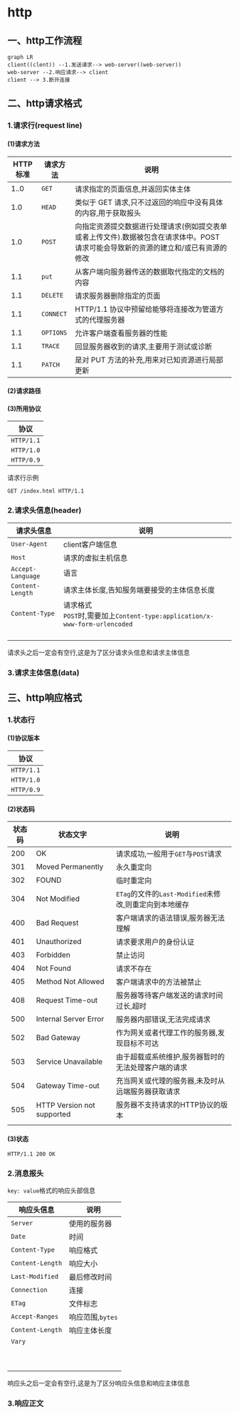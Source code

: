 # http

## 一、http工作流程

```mermaid
graph LR
client((clent)) --1.发送请求--> web-server((web-server))
web-server --2.响应请求--> client
client --> 3.断开连接
```

## 二、http请求格式

### 1.请求行(request line)

#### (1)请求方法

| HTTP标准 | 请求方法  | 说明                                                         |
| -------- | --------- | ------------------------------------------------------------ |
| 1..0     | `GET`     | 请求指定的页面信息,并返回实体主体                            |
| 1.0      | `HEAD`    | 类似于 GET 请求,只不过返回的响应中没有具体的内容,用于获取报头 |
| 1.0      | `POST`    | 向指定资源提交数据进行处理请求(例如提交表单或者上传文件).数据被包含在请求体中。POST 请求可能会导致新的资源的建立和/或已有资源的修改 |
| 1.1      | `put`     | 从客户端向服务器传送的数据取代指定的文档的内容               |
| 1.1      | `DELETE`  | 请求服务器删除指定的页面                                     |
| 1.1      | `CONNECT` | HTTP/1.1 协议中预留给能够将连接改为管道方式的代理服务器      |
| 1.1      | `OPTIONS` | 允许客户端查看服务器的性能                                   |
| 1.1      | `TRACE`   | 回显服务器收到的请求,主要用于测试或诊断                      |
| 1.1      | `PATCH`   | 是对 PUT 方法的补充,用来对已知资源进行局部更新               |

#### (2)请求路径

#### (3)所用协议

| 协议       |
| ---------- |
| `HTTP/1.1` |
| `HTTP/1.0` |
| `HTTP/0.9` |



请求行示例

```http
GET /index.html HTTP/1.1
```

### 2.请求头信息(header)

| 请求头信息        | 说明                                                         |
| ----------------- | ------------------------------------------------------------ |
| `User-Agent`      | client客户端信息                                             |
| `Host`            | 请求的虚拟主机信息                                           |
| `Accept-Language` | 语言                                                         |
| `Content-Length`  | 请求主体长度,告知服务端要接受的主体信息长度                  |
| `Content-Type`    | 请求格式<br/>`POST`时,需要加上`Content-type:application/x-www-form-urlencoded` |
|                   |                                                              |
|                   |                                                              |
|                   |                                                              |
|                   |                                                              |

请求头之后一定会有空行,这是为了区分请求头信息和请求主体信息

### 3.请求主体信息(data)



## 三、http响应格式

### 1.状态行

#### (1)协议版本

| 协议       |
| ---------- |
| `HTTP/1.1` |
| `HTTP/1.0` |
| `HTTP/0.9` |

#### (2)状态码

| 状态码 | 状态文字                   | 说明                                                   |
| ------ | -------------------------- | ------------------------------------------------------ |
| 200    | OK                         | 请求成功,一般用于`GET`与`POST`请求                     |
| 301    | Moved Permanently          | 永久重定向                                             |
| 302    | FOUND                      | 临时重定向                                             |
| 304    | Not Modified               | `ETag`的文件的`Last-Modified`未修改,则重定向到本地缓存 |
| 400    | Bad Request                | 客户端请求的语法错误,服务器无法理解                    |
| 401    | Unauthorized               | 请求要求用户的身份认证                                 |
| 403    | Forbidden                  | 禁止访问                                               |
| 404    | Not Found                  | 请求不存在                                             |
| 405    | Method Not Allowed         | 客户端请求中的方法被禁止                               |
| 408    | Request Time-out           | 服务器等待客户端发送的请求时间过长,超时                |
| 500    | Internal Server Error      | 服务器内部错误,无法完成请求                            |
| 502    | Bad Gateway                | 作为网关或者代理工作的服务器,发现目标不可达            |
| 503    | Service Unavailable        | 由于超载或系统维护,服务器暂时的无法处理客户端的请求    |
| 504    | Gateway Time-out           | 充当网关或代理的服务器,未及时从远端服务器获取请求      |
| 505    | HTTP Version not supported | 服务器不支持请求的HTTP协议的版本                       |
|        |                            |                                                        |



#### (3)状态

```http
HTTP/1.1 200 OK
```

### 2.消息报头

`key: value`格式的响应头部信息

| 响应头信息       | 说明             |
| ---------------- | ---------------- |
| `Server`         | 使用的服务器     |
| `Date`           | 时间             |
| `Content-Type`   | 响应格式         |
| `Content-Length` | 响应大小         |
| `Last-Modified`  | 最后修改时间     |
| `Connection`     | 连接             |
| `ETag`           | 文件标志         |
| `Accept-Ranges`  | 响应范围,`bytes` |
| `Content-Length` | 响应主体长度     |
| `Vary`           |                  |
|                  |                  |
|                  |                  |
|                  |                  |
|                  |                  |
|                  |                  |
|                  |                  |
|                  |                  |
|                  |                  |
|                  |                  |

响应头之后一定会有空行,这是为了区分响应头信息和响应主体信息

### 3.响应正文